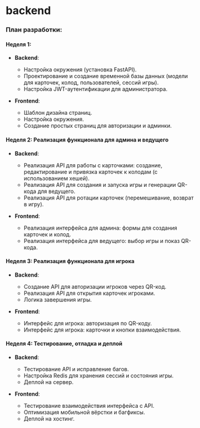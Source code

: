 # backend

### План разработки:

#### **Неделя 1:**
- **Backend**:
  - Настройка окружения (установка FastAPI).
  - Проектирование и создание временной базы данных (модели для карточек, колод, пользователей, сессий игры).
  - Настройка JWT-аутентификации для администратора.

- **Frontend**:
  - Шаблон дизайна страниц.
  - Настройка окружения.
  - Создание простых страниц для авторизации и админки.

#### **Неделя 2: Реализация функционала для админа и ведущего**
- **Backend**:
  - Реализация API для работы с карточками: создание, редактирование и привязка карточек к колодам (с использованием хешей).
  - Реализация API для создания и запуска игры и генерации QR-кода для ведущего.
  - Реализация API для ротации карточек (перемешивание, возврат в игру).

- **Frontend**:
  - Реализация интерфейса для админа: формы для создания карточек и колод.
  - Реализация интерфейса для ведущего: выбор игры и показ QR-кода.

#### **Неделя 3: Реализация функционала для игрока**
- **Backend**:
  - Создание API для авторизации игроков через QR-код.
  - Реализация API для открытия карточек игроками.
  - Логика завершения игры.

- **Frontend**:
  - Интерфейс для игрока: авторизация по QR-коду.
  - Интерфейс для игрока: карточки и кнопки взаимодействия.

#### **Неделя 4: Тестирование, отладка и деплой**
- **Backend**:
  - Тестирование API и исправление багов.
  - Настройка Redis для хранения сессий и состояния игры.
  - Деплой на сервер.

- **Frontend**:
  - Тестирование взаимодействия интерфейса с API.
  - Оптимизация мобильной вёрстки и багфиксы.
  - Деплой на хостинг.
